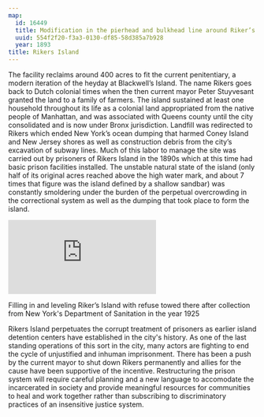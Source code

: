 ```yaml
---
map:
  id: 16449
  title: Modification in the pierhead and bulkhead line around Riker’s Island
  uuid: 554f2f20-f3a3-0130-df85-58d385a7b928
  year: 1893
title: Rikers Island
---
```

The facility reclaims around 400 acres to fit the current penitentiary, a modern iteration of the heyday at Blackwell’s Island. The name Rikers goes back to Dutch colonial times when the then current mayor Peter Stuyvesant granted the land to a family of farmers. The island sustained at least one household throughout its life as a colonial land appropriated from the native people of Manhattan, and was associated with Queens county until the city consolidated and is now under Bronx jurisdiction. Landfill was redirected to Rikers which ended New York’s ocean dumping that harmed Coney Island and New Jersey shores as well as construction debris from the city’s excavation of subway lines. Much of this labor to manage the site was carried out by prisoners of Rikers Island in the 1890s which at this time had basic prison facilities installed. The unstable natural state of the island (only half of its original acres reached above the high water mark, and about 7 times that figure was the island defined by a shallow sandbar) was constantly smoldering under the burden of the perpetual overcrowding in the correctional system as well as the dumping that took place to form the island.

![](https://images.nypl.org/index.php?id=732165F&t=w)

Filling in and leveling Riker’s Island with refuse towed there after collection from New York's Department of Sanitation in the year 1925

Rikers Island perpetuates the corrupt treatment of prisoners as earlier island detention centers have established in the city's history. As one of the last standing operations of this sort in the city, many actors are fighting to end the cycle of unjustified and inhuman imprisonment. There has been a push by the current mayor to shut down Rikers permanently and allies for the cause have been supportive of the incentive. Restructuring the prison system will require careful planning and a new language to accomodate the incarcerated in society and provide meaningful resources for communities to heal and work together rather than subscribing to discriminatory practices of an insensitive justice system.   
